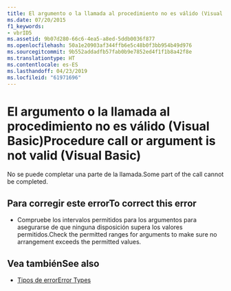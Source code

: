 ```yaml
---
title: El argumento o la llamada al procedimiento no es válido (Visual Basic)
ms.date: 07/20/2015
f1_keywords:
- vbrID5
ms.assetid: 9b07d280-66c6-4ea5-a8ed-5ddb0036f877
ms.openlocfilehash: 50a1e20903af344ffb6e5c48b0f3bb954b49d976
ms.sourcegitcommit: 9b552addadfb57fab0b9e7852ed4f1f1b8a42f8e
ms.translationtype: HT
ms.contentlocale: es-ES
ms.lasthandoff: 04/23/2019
ms.locfileid: "61971696"
---
```

# <a name="procedure-call-or-argument-is-not-valid-visual-basic"></a><span data-ttu-id="f3512-102">El argumento o la llamada al procedimiento no es válido (Visual Basic)</span><span class="sxs-lookup"><span data-stu-id="f3512-102">Procedure call or argument is not valid (Visual Basic)</span></span>
<span data-ttu-id="f3512-103">No se puede completar una parte de la llamada.</span><span class="sxs-lookup"><span data-stu-id="f3512-103">Some part of the call cannot be completed.</span></span>  
  
## <a name="to-correct-this-error"></a><span data-ttu-id="f3512-104">Para corregir este error</span><span class="sxs-lookup"><span data-stu-id="f3512-104">To correct this error</span></span>  
  
- <span data-ttu-id="f3512-105">Compruebe los intervalos permitidos para los argumentos para asegurarse de que ninguna disposición supera los valores permitidos.</span><span class="sxs-lookup"><span data-stu-id="f3512-105">Check the permitted ranges for arguments to make sure no arrangement exceeds the permitted values.</span></span>  
  
## <a name="see-also"></a><span data-ttu-id="f3512-106">Vea también</span><span class="sxs-lookup"><span data-stu-id="f3512-106">See also</span></span>

- [<span data-ttu-id="f3512-107">Tipos de error</span><span class="sxs-lookup"><span data-stu-id="f3512-107">Error Types</span></span>](../../../visual-basic/programming-guide/language-features/error-types.md)
